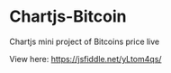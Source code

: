 # Chartjs-Bitcoin
Chartjs mini project of Bitcoins price live

View here:
https://jsfiddle.net/yLtom4qs/
